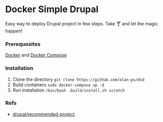 # **D**ocker **S**imple **D**rupal
Easy way to deploy Drupal project in few steps. Take 🍸 and let the magic happen!

### Prerequosites
[Docker](https://docs.docker.com/engine/installation) and [Docker Compose](https://docs.docker.com/compose/install)

### Installation
1. Clone the directory `git clone https://github.com/alan-ps/dsd`
2. Build containers `sudo docker-compose up -d`
3. Run installation `/bin/bash .build/install.sh scratch`

### Refs
  - [drupal/recommended-project](https://github.com/drupal/recommended-project/tree/9.1.x).
